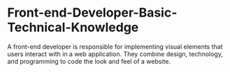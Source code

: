 # Front-end-Developer-Basic-Technical-Knowledge
A front-end developer is responsible for implementing visual elements that users interact with in a web application. They combine design, technology, and programming to code the look and feel of a website.
